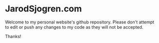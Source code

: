 # JarodSjogren.com
Welcome to my personal website's github repository. Please don't attempt to
edit or push any changes to my code as they will not be
accepted.

Thanks!
